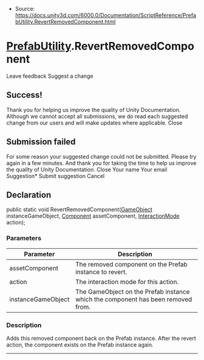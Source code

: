 * Source: https://docs.unity3d.com/6000.0/Documentation/ScriptReference/PrefabUtility.RevertRemovedComponent.html

#  [PrefabUtility](https://docs.unity3d.com/6000.0/Documentation/ScriptReference/PrefabUtility.html).RevertRemovedComponent
Leave feedback
Suggest a change
## Success!
Thank you for helping us improve the quality of Unity Documentation. Although we cannot accept all submissions, we do read each suggested change from our users and will make updates where applicable.
Close
## Submission failed
For some reason your suggested change could not be submitted. Please <a>try again</a> in a few minutes. And thank you for taking the time to help us improve the quality of Unity Documentation.
Close
Your name Your email Suggestion* Submit suggestion
Cancel
## Declaration
public static void RevertRemovedComponent([GameObject](https://docs.unity3d.com/6000.0/Documentation/ScriptReference/GameObject.html) instanceGameObject, [Component](https://docs.unity3d.com/6000.0/Documentation/ScriptReference/Component.html) assetComponent, [InteractionMode](https://docs.unity3d.com/6000.0/Documentation/ScriptReference/InteractionMode.html) action); 
### Parameters
Parameter | Description  
---|---  
assetComponent | The removed component on the Prefab instance to revert.  
action | The interaction mode for this action.  
instanceGameObject | The GameObject on the Prefab instance which the component has been removed from.  
### Description
Adds this removed component back on the Prefab instance.
After the revert action, the component exists on the Prefab instance again.
* * *
